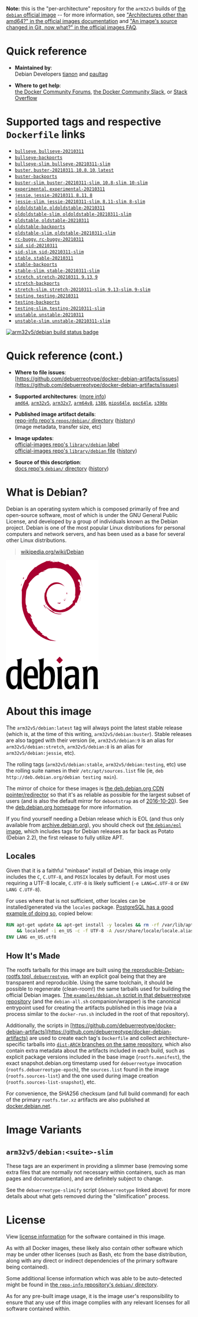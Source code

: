 <!--

********************************************************************************

WARNING:

    DO NOT EDIT "debian/README.md"

    IT IS AUTO-GENERATED

    (from the other files in "debian/" combined with a set of templates)

********************************************************************************

-->

**Note:** this is the "per-architecture" repository for the `arm32v5` builds of [the `debian` official image](https://hub.docker.com/_/debian) -- for more information, see ["Architectures other than amd64?" in the official images documentation](https://github.com/docker-library/official-images#architectures-other-than-amd64) and ["An image's source changed in Git, now what?" in the official images FAQ](https://github.com/docker-library/faq#an-images-source-changed-in-git-now-what).

# Quick reference

-	**Maintained by**:  
	Debian Developers [tianon](https://qa.debian.org/developer.php?login=tianon) and [paultag](https://qa.debian.org/developer.php?login=paultag)

-	**Where to get help**:  
	[the Docker Community Forums](https://forums.docker.com/), [the Docker Community Slack](https://dockr.ly/slack), or [Stack Overflow](https://stackoverflow.com/search?tab=newest&q=docker)

# Supported tags and respective `Dockerfile` links

-	[`bullseye`, `bullseye-20210311`](https://github.com/debuerreotype/docker-debian-artifacts/blob/bc5540edd6ee4de1d294091fd922a1aedff86470/bullseye/Dockerfile)
-	[`bullseye-backports`](https://github.com/debuerreotype/docker-debian-artifacts/blob/bc5540edd6ee4de1d294091fd922a1aedff86470/bullseye/backports/Dockerfile)
-	[`bullseye-slim`, `bullseye-20210311-slim`](https://github.com/debuerreotype/docker-debian-artifacts/blob/bc5540edd6ee4de1d294091fd922a1aedff86470/bullseye/slim/Dockerfile)
-	[`buster`, `buster-20210311`, `10.8`, `10`, `latest`](https://github.com/debuerreotype/docker-debian-artifacts/blob/bc5540edd6ee4de1d294091fd922a1aedff86470/buster/Dockerfile)
-	[`buster-backports`](https://github.com/debuerreotype/docker-debian-artifacts/blob/bc5540edd6ee4de1d294091fd922a1aedff86470/buster/backports/Dockerfile)
-	[`buster-slim`, `buster-20210311-slim`, `10.8-slim`, `10-slim`](https://github.com/debuerreotype/docker-debian-artifacts/blob/bc5540edd6ee4de1d294091fd922a1aedff86470/buster/slim/Dockerfile)
-	[`experimental`, `experimental-20210311`](https://github.com/debuerreotype/docker-debian-artifacts/blob/bc5540edd6ee4de1d294091fd922a1aedff86470/experimental/Dockerfile)
-	[`jessie`, `jessie-20210311`, `8.11`, `8`](https://github.com/debuerreotype/docker-debian-artifacts/blob/bc5540edd6ee4de1d294091fd922a1aedff86470/jessie/Dockerfile)
-	[`jessie-slim`, `jessie-20210311-slim`, `8.11-slim`, `8-slim`](https://github.com/debuerreotype/docker-debian-artifacts/blob/bc5540edd6ee4de1d294091fd922a1aedff86470/jessie/slim/Dockerfile)
-	[`oldoldstable`, `oldoldstable-20210311`](https://github.com/debuerreotype/docker-debian-artifacts/blob/bc5540edd6ee4de1d294091fd922a1aedff86470/oldoldstable/Dockerfile)
-	[`oldoldstable-slim`, `oldoldstable-20210311-slim`](https://github.com/debuerreotype/docker-debian-artifacts/blob/bc5540edd6ee4de1d294091fd922a1aedff86470/oldoldstable/slim/Dockerfile)
-	[`oldstable`, `oldstable-20210311`](https://github.com/debuerreotype/docker-debian-artifacts/blob/bc5540edd6ee4de1d294091fd922a1aedff86470/oldstable/Dockerfile)
-	[`oldstable-backports`](https://github.com/debuerreotype/docker-debian-artifacts/blob/bc5540edd6ee4de1d294091fd922a1aedff86470/oldstable/backports/Dockerfile)
-	[`oldstable-slim`, `oldstable-20210311-slim`](https://github.com/debuerreotype/docker-debian-artifacts/blob/bc5540edd6ee4de1d294091fd922a1aedff86470/oldstable/slim/Dockerfile)
-	[`rc-buggy`, `rc-buggy-20210311`](https://github.com/debuerreotype/docker-debian-artifacts/blob/bc5540edd6ee4de1d294091fd922a1aedff86470/rc-buggy/Dockerfile)
-	[`sid`, `sid-20210311`](https://github.com/debuerreotype/docker-debian-artifacts/blob/bc5540edd6ee4de1d294091fd922a1aedff86470/sid/Dockerfile)
-	[`sid-slim`, `sid-20210311-slim`](https://github.com/debuerreotype/docker-debian-artifacts/blob/bc5540edd6ee4de1d294091fd922a1aedff86470/sid/slim/Dockerfile)
-	[`stable`, `stable-20210311`](https://github.com/debuerreotype/docker-debian-artifacts/blob/bc5540edd6ee4de1d294091fd922a1aedff86470/stable/Dockerfile)
-	[`stable-backports`](https://github.com/debuerreotype/docker-debian-artifacts/blob/bc5540edd6ee4de1d294091fd922a1aedff86470/stable/backports/Dockerfile)
-	[`stable-slim`, `stable-20210311-slim`](https://github.com/debuerreotype/docker-debian-artifacts/blob/bc5540edd6ee4de1d294091fd922a1aedff86470/stable/slim/Dockerfile)
-	[`stretch`, `stretch-20210311`, `9.13`, `9`](https://github.com/debuerreotype/docker-debian-artifacts/blob/bc5540edd6ee4de1d294091fd922a1aedff86470/stretch/Dockerfile)
-	[`stretch-backports`](https://github.com/debuerreotype/docker-debian-artifacts/blob/bc5540edd6ee4de1d294091fd922a1aedff86470/stretch/backports/Dockerfile)
-	[`stretch-slim`, `stretch-20210311-slim`, `9.13-slim`, `9-slim`](https://github.com/debuerreotype/docker-debian-artifacts/blob/bc5540edd6ee4de1d294091fd922a1aedff86470/stretch/slim/Dockerfile)
-	[`testing`, `testing-20210311`](https://github.com/debuerreotype/docker-debian-artifacts/blob/bc5540edd6ee4de1d294091fd922a1aedff86470/testing/Dockerfile)
-	[`testing-backports`](https://github.com/debuerreotype/docker-debian-artifacts/blob/bc5540edd6ee4de1d294091fd922a1aedff86470/testing/backports/Dockerfile)
-	[`testing-slim`, `testing-20210311-slim`](https://github.com/debuerreotype/docker-debian-artifacts/blob/bc5540edd6ee4de1d294091fd922a1aedff86470/testing/slim/Dockerfile)
-	[`unstable`, `unstable-20210311`](https://github.com/debuerreotype/docker-debian-artifacts/blob/bc5540edd6ee4de1d294091fd922a1aedff86470/unstable/Dockerfile)
-	[`unstable-slim`, `unstable-20210311-slim`](https://github.com/debuerreotype/docker-debian-artifacts/blob/bc5540edd6ee4de1d294091fd922a1aedff86470/unstable/slim/Dockerfile)

[![arm32v5/debian build status badge](https://img.shields.io/jenkins/s/https/doi-janky.infosiftr.net/job/multiarch/job/arm32v5/job/debian.svg?label=arm32v5/debian%20%20build%20job)](https://doi-janky.infosiftr.net/job/multiarch/job/arm32v5/job/debian/)

# Quick reference (cont.)

-	**Where to file issues**:  
	[https://github.com/debuerreotype/docker-debian-artifacts/issues](https://github.com/debuerreotype/docker-debian-artifacts/issues)

-	**Supported architectures**: ([more info](https://github.com/docker-library/official-images#architectures-other-than-amd64))  
	[`amd64`](https://hub.docker.com/r/amd64/debian/), [`arm32v5`](https://hub.docker.com/r/arm32v5/debian/), [`arm32v7`](https://hub.docker.com/r/arm32v7/debian/), [`arm64v8`](https://hub.docker.com/r/arm64v8/debian/), [`i386`](https://hub.docker.com/r/i386/debian/), [`mips64le`](https://hub.docker.com/r/mips64le/debian/), [`ppc64le`](https://hub.docker.com/r/ppc64le/debian/), [`s390x`](https://hub.docker.com/r/s390x/debian/)

-	**Published image artifact details**:  
	[repo-info repo's `repos/debian/` directory](https://github.com/docker-library/repo-info/blob/master/repos/debian) ([history](https://github.com/docker-library/repo-info/commits/master/repos/debian))  
	(image metadata, transfer size, etc)

-	**Image updates**:  
	[official-images repo's `library/debian` label](https://github.com/docker-library/official-images/issues?q=label%3Alibrary%2Fdebian)  
	[official-images repo's `library/debian` file](https://github.com/docker-library/official-images/blob/master/library/debian) ([history](https://github.com/docker-library/official-images/commits/master/library/debian))

-	**Source of this description**:  
	[docs repo's `debian/` directory](https://github.com/docker-library/docs/tree/master/debian) ([history](https://github.com/docker-library/docs/commits/master/debian))

# What is Debian?

Debian is an operating system which is composed primarily of free and open-source software, most of which is under the GNU General Public License, and developed by a group of individuals known as the Debian project. Debian is one of the most popular Linux distributions for personal computers and network servers, and has been used as a base for several other Linux distributions.

> [wikipedia.org/wiki/Debian](https://en.wikipedia.org/wiki/Debian)

![logo](https://raw.githubusercontent.com/docker-library/docs/b449be7df57e9ed9086bb5821bfb5d6cdc5d67a4/debian/logo.png)

# About this image

The `arm32v5/debian:latest` tag will always point the latest stable release (which is, at the time of this writing, `arm32v5/debian:buster`). Stable releases are also tagged with their version (ie, `arm32v5/debian:9` is an alias for `arm32v5/debian:stretch`, `arm32v5/debian:8` is an alias for `arm32v5/debian:jessie`, etc).

The rolling tags (`arm32v5/debian:stable`, `arm32v5/debian:testing`, etc) use the rolling suite names in their `/etc/apt/sources.list` file (ie, `deb http://deb.debian.org/debian testing main`).

The mirror of choice for these images is [the deb.debian.org CDN pointer/redirector](https://deb.debian.org) so that it's as reliable as possible for the largest subset of users (and is also the default mirror for `debootstrap` as of [2016-10-20](https://anonscm.debian.org/cgit/d-i/debootstrap.git/commit/?id=9e8bc60ad1ccf3a25ce7890526b70059f3e770de)). See the [deb.debian.org homepage](https://deb.debian.org) for more information.

If you find yourself needing a Debian release which is EOL (and thus only available from [archive.debian.org](http://archive.debian.org)), you should check out [the `debian/eol` image](https://hub.docker.com/r/debian/eol/), which includes tags for Debian releases as far back as Potato (Debian 2.2), the first release to fully utilize APT.

## Locales

Given that it is a faithful "minbase" install of Debian, this image only includes the `C`, `C.UTF-8`, and `POSIX` locales by default. For most uses requiring a UTF-8 locale, `C.UTF-8` is likely sufficient (`-e LANG=C.UTF-8` or `ENV LANG C.UTF-8`).

For uses where that is not sufficient, other locales can be installed/generated via the `locales` package. [PostgreSQL has a good example of doing so](https://github.com/docker-library/postgres/blob/69bc540ecfffecce72d49fa7e4a46680350037f9/9.6/Dockerfile#L21-L24), copied below:

```dockerfile
RUN apt-get update && apt-get install -y locales && rm -rf /var/lib/apt/lists/* \
	&& localedef -i en_US -c -f UTF-8 -A /usr/share/locale/locale.alias en_US.UTF-8
ENV LANG en_US.utf8
```

## How It's Made

The rootfs tarballs for this image are built using [the reproducible-Debian-rootfs tool, `debuerreotype`](https://github.com/debuerreotype/debuerreotype), with an explicit goal being that they are transparent and reproducible. Using the same toolchain, it should be possible to regenerate (clean-room!) the same tarballs used for building the official Debian images. [The `examples/debian.sh` script in that debuerreotype repository](https://github.com/debuerreotype/debuerreotype/blob/master/examples/debian.sh) (and the `debian-all.sh` companion/wrapper) is the canonical entrypoint used for creating the artifacts published in this image (via a process similar to the `docker-run.sh` included in the root of that repository).

Additionally, the scripts in [https://github.com/debuerreotype/docker-debian-artifacts](https://github.com/debuerreotype/docker-debian-artifacts) are used to create each tag's `Dockerfile` and collect architecture-specific tarballs into [`dist-ARCH` branches on the same repository](https://github.com/debuerreotype/docker-debian-artifacts/branches), which also contain extra metadata about the artifacts included in each build, such as explicit package versions included in the base image (`rootfs.manifest`), the exact snapshot.debian.org timestamp used for `debuerreotype` invocation (`rootfs.debuerreotype-epoch`), the `sources.list` found in the image (`rootfs.sources-list`) and the one used during image creation (`rootfs.sources-list-snapshot`), etc.

For convenience, the SHA256 checksum (and full build command) for each of the primary `rootfs.tar.xz` artifacts are also published at [docker.debian.net](https://docker.debian.net/).

# Image Variants

## `arm32v5/debian:<suite>-slim`

These tags are an experiment in providing a slimmer base (removing some extra files that are normally not necessary within containers, such as man pages and documentation), and are definitely subject to change.

See the `debuerreotype-slimify` script (`debuerreotype` linked above) for more details about what gets removed during the "slimification" process.

# License

View [license information](https://www.debian.org/social_contract#guidelines) for the software contained in this image.

As with all Docker images, these likely also contain other software which may be under other licenses (such as Bash, etc from the base distribution, along with any direct or indirect dependencies of the primary software being contained).

Some additional license information which was able to be auto-detected might be found in [the `repo-info` repository's `debian/` directory](https://github.com/docker-library/repo-info/tree/master/repos/debian).

As for any pre-built image usage, it is the image user's responsibility to ensure that any use of this image complies with any relevant licenses for all software contained within.
